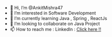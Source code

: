 - 👋 Hi, I’m @AnkitMishra47
- 👀 I’m interested in Software Development
- 🌱 I’m currently learning Java , Spring , ReactJs
- 💞️ I’m looking to collaborate on Java Project
- 📫 How to reach me : LinkedIn : [Click here !!](https://www.linkedin.com/in/ankitmishra47/)

<!---
AnkitMishra47/AnkitMishra47 is a ✨ special ✨ repository because its `README.md` (this file) appears on your GitHub profile.
You can click the Preview link to take a look at your changes.
--->

